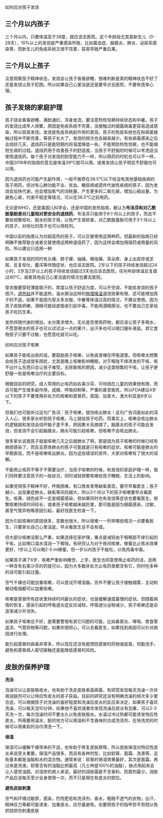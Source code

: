 如何应对孩子发烧

## 三个月以内孩子

三个月以内，只要体温高于38度，就应该去医院。这个年龄段尤其是新生儿（0-28天），10%以上的发烧是严重感染所致，比如菌血症、脑膜炎、肺炎、泌尿系感染等，而新生儿的免疫系统又很不完善，容易导致严重后果。

## 三个月以上孩子

注意观察孩子精神状态，发烧会让孩子昏昏欲睡，很难判断是真的精神状态不好了还是发烧让孩子犯困。所以如果自己心里没底还是要早点去医院，不要有侥幸心理。

## 孩子发烧的家庭护理

孩子烧会昏昏欲睡、满脸通红、浑身发烫。要注意热性惊厥持续状态和中暑。孩子的发烧比成年人频繁，原因是免疫系统不完善，没接触过的细菌病毒更容易造成感染，所以容易发烧。发烧是免疫系统起作用的表现。孩子的免疫系统也在和病菌接触过程中不断完善，等孩子长大了，发烧的频次也会越来越少。有些病毒感染之后会烧好几天，退烧药只是能短期内将温度降低一些，不能预防热性惊厥，也不能缩短生病的过程。退烧药用于改善孩子的舒适度。当孩子不舒服的时候可以考虑适当使用退烧药。每个孩子对发烧的耐受能力不一样，所以用药的时机也可以不一样，中国2016年的指南的意见是体温39℃就可以用，或者发烧让孩子明显不舒服也可以用。

因为退烧药也可能产生副作用，一般不推荐在38.5℃以下给没有其他基础疾病的孩子用药，但对有心肺功能不全、贫血、糖尿病或遗传代谢性疾病的孩子，因为发烧会加快代谢，也会增加氧气的消耗量，产生更多的二氧化碳，增加心输出量，为避免心衰，代谢不稳定等情况，可以在38.5℃之前用药。

无论是WHO，还是美国儿科学会，还是中国的发热指南，都认为**布洛芬和对乙酰胺基酚是对儿童相对更安全的退烧药**，布洛芬只能用于6个月以上的孩子，而且不要给频繁呕吐、脱水的孩子用，以免产生肾损害，对乙酰胺基酚可用于3个月以上的孩子，对呕吐的孩子也可以用栓剂。



中国以前的指南认为对超高热的孩子，可以交替使用这两种药，但最新的指南已经明确不推荐联合或者交替使用这两种退烧药了，因为这样会增加用错药或用量的风险。所以建议只选用一种

如果孩子发烧的同时有头痛、脖子硬、抽搐、喉咙痛、耳朵疼、身上出皮疹或淤斑，反复呕吐、腹泻等伴随症状，也应该去医院。2岁以下的孩子持续发烧超过24小时，2岁及2岁以上的孩子持续发烧超过3天也应该去医院，任何年龄体温反复超过40℃，或者其他自己心里没底的情况也要去医院。

穿衣服要穿轻薄能吸汗的，厚度以孩子舒适为度，可以开空调，不能给发烧的孩子捂汗。[退热贴](http://mp.weixin.qq.com/s?__biz=MzA5NzE5ODIyOQ==&mid=2651626185&idx=1&sn=da949df151e36febca6007600abef6ef&chksm=8b5cb333bc2b3a25932386bed110ceff244b666f6bf182b757e741de3bc29aee9b756940cfed&scene=21#wechat_redirect)并不能退热，温水擦浴这样的[物理降温](http://mp.weixin.qq.com/s?__biz=MzA5NzE5ODIyOQ==&mid=2651626526&idx=1&sn=2a95f84aa861fb1417970f18b141bfb4&chksm=8b5cb5e4bc2b3cf2e3cd79b44d57df32b6c43ac9aafbb1e2c95e8bc13f711482b98775317a2e&scene=21#wechat_redirect)退烧效果有限，还可能增加孩子的不适，如果不是因为穿太多衣服、中暑等体温过高的情况，不建议使用。因为孩子皮肤娇嫩，酒精可能经皮吸收引起中毒，不能用酒精擦浴，也不要自己在家给孩子吃抗生素。

发热伴随代谢的增加，水分需求增大，无论是否使用药物，都应该让孩子多喝水，不愿意喝水的孩子也可以试试淡一点的果汁，出汗多也可以喝口服补液盐。其它食物孩子只要不过敏，也愿意吃就可以吃。



如何应对孩子咳嗽

如果孩子能咳出痰的话，要鼓励孩子咳嗽，以免痰液堵在呼吸道里。但咳嗽太频繁会给孩子造成很多困扰，尤其是晚上咳嗽影响睡眠，对于喉咙干痒诱发的干咳，咳不出什么东西只会让孩子难受。去除致咳的原因，减少这类频繁的干咳，让孩子更舒服一些是咳嗽治疗的主要目标。

根据目前的研究，成人常用的止咳药如右美沙芬、可待因在儿童的效果很有限，而且可能产生很多副作用，成瘾、呼吸抑制等，严重的甚至致死，所以FDA建议4岁以下的孩子不要使用非处方的咳嗽和感冒药，英国、加拿大、澳大利亚是6岁以下。

但我们也可能听过这句广告词：孩子咳嗽，就怕咳出肺炎！这句广告词是如此的深入人心，很多家长听到孩子咳嗽，马上就给孩子吃药。而事实上，咳嗽会咳出肺炎的逻辑就和发烧会烧坏脑子差不多，把因果关系搞错了。脑膜炎的孩子可能会发烧，但发烧不会引起脑膜炎，肺炎可能引起咳嗽，但咳嗽不会咳出肺炎。

很多家长说我孩子就是咳嗽几天之后就肺炎了啊，那是因为孩子咳嗽的时候已经有肺部感染了，而且支原体肺炎的孩子可能就是只有咳嗽的症状，咳嗽可能是肺炎的早期表现，而不是咳嗽咳出肺炎。因为这些错误的宣传，大家对咳嗽有了很大的误解。

不能用止咳药不等于不需要治疗，当孩子咳嗽的时候，和发烧的家庭护理一样，我们同样要注意孩子的一般状况，同时减轻频繁咳嗽给孩子睡眠、生活上的影响。

如果觉得孩子精神不好，呼吸困难，有口唇发青等缺氧表现，要尽早看医生；孩子越小，出现重症肺炎，缺氧等风险越大，所以3个月以下的孩子咳嗽要早点看医生。咳黄、绿色痰不一定是细菌感染，但如果同时也有发烧等症状也要看医生。频繁咳嗽持续时间较长，或者孩子咳嗽越来越厉害，那可能是因为细菌感染，过敏，甚至气管异物等原因引起，最好找医生检查一下。

因为引起咳嗽的原因很多，变数也很大，所以很难一一列举哪些情况一点要看医生，只要家长自己心里没底，早点看医生总不会有错。

但大部分咳嗽没那么严重，如果选择在家护理，重点是减轻由于咽喉部干痒引起的干咳，比如喝口温水湿润一下喉咙。有研究认为对于夜间咳嗽，蜂蜜比止咳水效果更好，1岁以上可以喝2-5 ml蜂蜜，但一岁以内孩子不能吃，以免肉毒中毒。

如果孩子满了6岁，咳嗽严重影响睡觉、上学，医生也同意使用止咳药的话，选用一种含有右美沙芬的药就可以，因为大多数非处方止咳药里都含有它，同时吃多种的话可能引起过量。

空气干燥也可能加重咳嗽，可以尝试开增湿器。另外不要让孩子接触烟雾，主动和被动吸烟都可以加重咳嗽。

咳嗽是感冒所有症状里持续时间最长的症状，也是缓解速度最慢的症状。但随着病情的恢复，感染引起的呼吸道炎症反应减轻，呼吸道分泌物减少，孩子咳嗽还是会逐渐减少并消失。

如果孩子咳嗽总不好，是需要警惕有其它问题的可能，比如鼻窦炎、哮喘、胃食管返流、气管异物等问题，如果你很担心，可以去看医生，如果找到病因可以针对病因进行处理。

能引起感冒的病毒非常多，所以现在还没有能预防感冒的药物或疫苗，但勤洗手，避免和感冒病人密切接触还是能降低感冒的风险。



## **皮肤的保养护理**

**洗浴**

泡澡可以让皮肤吸收水，也有助于洗走皮肤表面病菌，有研究发现每天洗澡一次并用润肤剂可以让特应性皮炎的孩子获益。目前的研究还没有明确洗澡的频次多少更合适，可以根据孩子对洗澡的喜好程度和洗澡后皮炎的反应来决定，如果孩子喜欢洗澡，可以每天泡10分钟，如果他不喜欢或者你发现洗澡后皮炎有加重，可以2-3天洗一次，每次泡澡时间不要太久以免皮肤脱水。水温过冷过热都可能诱发特应性皮炎，所用要用温水，脏的地方可以用温和不含香味的合成洗涤剂，在快洗完的时候可以用柔软的浴巾清洗一下。

**保湿**

保湿可以缓解干燥带来的不适，也有助于修复皮肤屏障，所以皮肤保湿对特应性皮炎来说至关重要。保湿产品很多，而且有各种剂型，比如软膏、面霜、洗液等，这些基本都是油脂和水的混合物。通常来说：软膏的保湿效果最好，其次是面霜，再过来是洗液。软膏含有的油脂比例最高（凡士林是100%的油脂），缺点用起来会让人感觉油腻。对湿疹的病人来说，最好的润肤霜是不含香料、防腐剂最少。润肤产品应该每天至少全身使用一次，而不只是用在有皮炎的部位。

**避免皮肤刺激**

空气和环境过敏原，感染，烈性肥皂和洗涤剂，香水，粗糙不透气的衣物，出汗，精神压力等都可能诱发、加重皮炎，应尽量避免，也要把孩子的指甲剪平剪短以免抓挠损伤刺激皮肤
